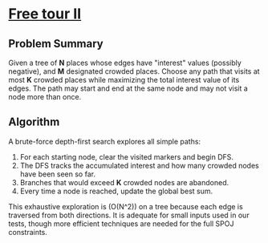 # [Free tour II](https://www.spoj.com/problems/FTOUR2/)

## Problem Summary
Given a tree of **N** places whose edges have "interest" values (possibly negative), and **M** designated crowded places. Choose any path that visits at most **K** crowded places while maximizing the total interest value of its edges. The path may start and end at the same node and may not visit a node more than once.

## Algorithm
A brute-force depth-first search explores all simple paths:

1. For each starting node, clear the visited markers and begin DFS.
2. The DFS tracks the accumulated interest and how many crowded nodes have been seen so far.
3. Branches that would exceed **K** crowded nodes are abandoned.
4. Every time a node is reached, update the global best sum.

This exhaustive exploration is \(O(N^2)\) on a tree because each edge is traversed from both directions. It is adequate for small inputs used in our tests, though more efficient techniques are needed for the full SPOJ constraints.
